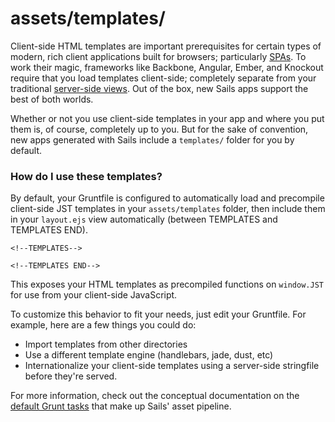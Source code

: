 # assets/templates/

Client-side HTML templates are important prerequisites for certain types of modern, rich client applications built for browsers; particularly [SPAs](https://en.wikipedia.org/wiki/Single-page_application). To work their magic, frameworks like Backbone, Angular, Ember, and Knockout require that you load templates client-side; completely separate from your traditional [server-side views](https://sailsjs.com/documentation/concepts/views).  Out of the box, new Sails apps support the best of both worlds.

Whether or not you use client-side templates in your app and where you put them is, of course, completely up to you.  But for the sake of convention, new apps generated with Sails include a `templates/` folder for you by default.


### How do I use these templates?

By default, your Gruntfile is configured to automatically load and precompile
client-side JST templates in your `assets/templates` folder, then
include them in your `layout.ejs` view automatically (between TEMPLATES and TEMPLATES END).

    <!--TEMPLATES-->

    <!--TEMPLATES END-->

This exposes your HTML templates as precompiled functions on `window.JST` for use from your client-side JavaScript.

To customize this behavior to fit your needs, just edit your Gruntfile.
For example, here are a few things you could do:

- Import templates from other directories
- Use a different template engine (handlebars, jade, dust, etc)
- Internationalize your client-side templates using a server-side stringfile before they're served.


For more information, check out the conceptual documentation on the [default Grunt tasks](https://sailsjs.com/documentation/concepts/assets/default-tasks) that make up Sails' asset pipeline.

<docmeta name="displayName" value="templates">

